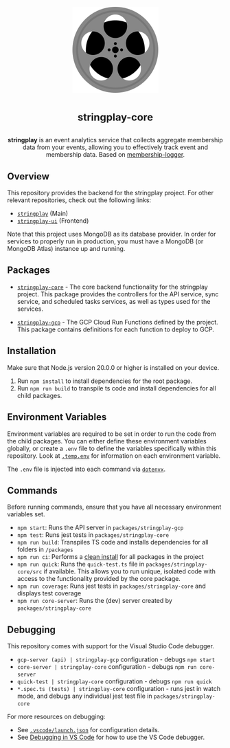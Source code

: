 <p align="center">
<img alt="App logo (film)" width="200" height="200" src="./assets/logo.svg" />
</p>

<h1 align="center">
<sup>stringplay-core</sup>
</h1>

<p align="center">
<strong>stringplay</strong> is an event analytics service that collects aggregate membership data from your events, allowing you to effectively track event and membership data. Based on <a href="https://github.com/cloudydaiyz/membership-logger">membership-logger</a>.
</p>

## Overview

This repository provides the backend for the stringplay project. For other relevant repositories, check out the following links:

- [`stringplay`](https://github.com/cloudydaiyz/stringplay) (Main)
- [`stringplay-ui`](https://github.com/cloudydaiyz/stringplay-ui) (Frontend)

Note that this project uses MongoDB as its database provider. In order for services to properly run in production, you must have a MongoDB (or MongoDB Atlas) instance up and running.

## Packages

- [`stringplay-core`](packages/stringplay-core) - The core backend functionality for the stringplay project. This package provides the controllers for the API service, sync service, and scheduled tasks services, as well as types used for the services.

- [`stringplay-gcp`](packages/stringplay-gcp) - The GCP Cloud Run Functions defined by the project. This package contains definitions for each function to deploy to GCP.

## Installation

Make sure that Node.js version 20.0.0 or higher is installed on your device. 

1. Run `npm install` to install dependencies for the root package.
2. Run `npm run build` to transpile ts code and install dependencies for all child packages.

## Environment Variables

Environment variables are required to be set in order to run the code from the child packages. You can either define these environment variables globally, or create a `.env` file to define the variables specifically within this repository. Look at [`.temp.env`](./.temp.env) for information on each environment variable. 

The `.env` file is injected into each command via [`dotenvx`](https://github.com/dotenvx/dotenvx).

## Commands

Before running commands, ensure that you have all necessary environment variables set.

- `npm start`: Runs the API server in `packages/stringplay-gcp`
- `npm test`: Runs jest tests in `packages/stringplay-core`
- `npm run build`: Transpiles TS code and installs dependencies for all folders in `/packages`
- `npm run ci`: Performs a [clean install](https://docs.npmjs.com/cli/v10/commands/npm-ci) for all packages in the project
- `npm run quick`: Runs the `quick-test.ts` file in `packages/stringplay-core/src` if available. This allows you to run unique, isolated code with access to the functionality provided by the core package.
- `npm run coverage`: Runs jest tests in `packages/stringplay-core` and displays test coverage
- `npm run core-server`: Runs the (dev) server created by `packages/stringplay-core`

## Debugging

This repository comes with support for the Visual Studio Code debugger. 

- `gcp-server (api) | stringplay-gcp` configuration - debugs `npm start`
- `core-server | stringplay-core` configuration - debugs `npm run core-server`
- `quick-test | stringplay-core` configuration - debugs `npm run quick`
- `*.spec.ts (tests) | stringplay-core` configuration - runs jest in watch mode, and debugs any individual jest test file in `packages/stringplay-core`

For more resources on debugging:

- See [`.vscode/launch.json`](.vscode/launch.json) for configuration details.
- See [Debugging in VS Code](https://code.visualstudio.com/docs/editor/debugging) for how to use the VS Code debugger.
